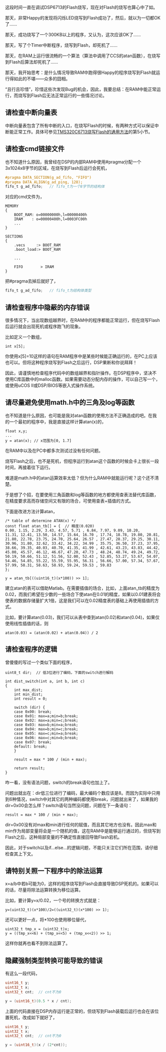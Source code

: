 <!---title:烧写Flash后的DSP程序运行不正常的情况分析-->
<!---keywords:DSP-->
<!---date:old-->

这段时间一直在调试DSP6713的Flash烧写，现在对Flash的烧写也算心中了如。

那天，非常Happy的发现将闪烁LED烧写到Flash成功了，然后，就以为一切都OK了……

那天，成功烧写了一个300KB以上的程序，又认为，这次应该OK了……

那天，写了个Timer中断程序，烧写到Flash，却死机了……

那天，在RAM上运行很流畅的一个算法（算法中调用了CCS的atan函数），在烧写到Flash后算法却死机了……

那天，我开始思考：是什么情况导致RAM中跑得很Happy的程序烧写到Flash就运行得如此的不堪——众多的囧相。

“且行且珍惜”，珍惜这些次发现Bug的机会，因此，我要总结：在RAM中能正常运行，而烧写到Flash后无法正常运行的一些情况讨论。

## 请检查中断向量表

中断向量表包含了所有中断的入口，在烧写Flash的时候，有两种方式可以保证中断能正常工作。具体可参见[TMS320C6713烧写Flash的通用方法]的第5小节。

## 请检查cmd链接文件

也不知道什么原因，我曾经在DSP的内部RAM中使用#pragma分配一个3x1024x8字节的区域，在烧写到Flash后运行会死机，


```c
#pragma DATA_SECTION(g_ad_fifo, "FIFO")
#pragma DATA_ALIGN(g_ad_ping, 128);
fifo_t g_ad_fifo;   // fifo_t为一个8字节的结构体
```

对应的cmd文件为，

```
MEMORY
{
    BOOT_RAM: o=00000000h,l=00000400h   
	IRAM    : o=00000400h,l=0003FC00h
	...
}

SECTIONS
{    
	.vecs     :> BOOT_RAM
	.boot_load:> BOOT_RAM

	...
	
	FIFO        > IRAM
}
```

把#pragma去掉后就好了，

```c
fifo_t g_ad_fifo;   // fifo_t为结构体类型
```



## 请检查程序中隐蔽的内存错误

很多情况下，当出现数组越界时，在RAM中的程序都能正常运行，但在烧写Flash后运行就会出现死机或程序跑飞的现象。

比如定义一个数组，

```
int x[5];
```

你使用x[5]=10这样的语句在RAM程序中是某些时候能正确运行的，在PC上应该也可以。但将这种程序烧写到Flash之后运行，DSP果断和你说拜拜！

因此，请谨慎地检查程序代码中的数组越界和指针操作。在DSP程序中，坚决不使用C库函数中的malloc函数。如果需要动态分配内存的操作，可以自己写一个，或使用uCOS II或DSP/BIOS等嵌入式操作系统。


## 请尽量避免使用math.h中的三角及log等函数

也不知道是什么原因，也可能是我对atan函数的使用方法不正确造成的吧。在我的一个最初的程序中，我是直接这样计算atan(x)的，

```
float x,y;
...
y = atan(x); // x范围为[0, 1.7]
```

在RAM中以及在PC中都多次测试过没有任何问题。

烧写Flash之后，也不是死机，但程序运行到atan这个函数的时候会卡上很长一段时间，再接着往下运行。

难道是math.h中的atan运算效率太低？但为什么RAM中就能运行呢？这个还不清楚。

于是想了个招，在要使用三角函数和log等函数的地方都使用查表法替代库函数，在精度要求高而存储空间又有限的场合，可使用查表+插值的方式。

下面是改进方法计算atan，

```
/* table of determine ATAN(x) */
const float atan_tb[] = {  // 精度(0.020)
0.00, 1.15, 2.29, 3.43, 4.57, 5.71 , 6.84, 7.97, 9.09, 10.20,
11.31, 12.41, 13.50, 14.57, 15.64, 16.70 , 17.74, 18.78, 19.80, 20.81,
21.80, 22.78, 23.75, 24.70, 25.64, 26.57 , 27.47, 28.37, 29.25, 30.11,
30.96, 31.80, 32.62, 33.42, 34.22, 34.99 , 35.75, 36.50, 37.23, 37.95,
38.66, 39.35, 40.03, 40.70, 41.35, 41.99 , 42.61, 43.23, 43.83, 44.42,
45.00, 45.57, 46.12, 46.67, 47.20, 47.73 , 48.24, 48.74, 49.24, 49.72,
50.19, 50.66, 51.12, 51.56, 52.00, 52.43 , 52.85, 53.27, 53.67, 54.07,
54.46, 54.85, 55.22, 55.59, 55.95, 56.31 , 56.66, 57.00, 57.34, 57.67,
57.99, 58.31, 58.63, 58.93, 59.24, 59.53 , 59.83 
};

y = atan_tb[((uint16_t)(x*100)) >> 1];
```

建立atan的表可以借助Matlab。在需要插值的场合，比如，上面atan_tb的精度为0.02，而我们希望在少数的一些场合下使atan在0.01的精度，如果以0.01建表将会使表的数据存储量扩大1倍，这是我们可以在0.02精度表的基础上再使用插值的方式。

比如，要计算atan(0.03)，我们可以从表中查到atan(0.02)和atan(0.04)，如果仅使用线性插值的话，则

```
atan(0.03) = (atan(0.02) + atan(0.04)) / 2
```

## 请检查程序的逻辑

曾傻傻的写过一个类似下面的程序，

```
uint8_t dir;  // 低3位进行了编码，下面的switch进行解码

int dist_switch(int a, int b, int c)
{
	int max_dist;
	int min_dist;
	int result = 0;
	
	switch (dir) {
	case 0x00: break;
	case 0x01: max=a;min=b;break;
	case 0x02: max=a;min=c;break;
	case 0x03: max=b;min=a;break;
	case 0x04: max=b;min=c;break;
	case 0x05: max=c;min=a;break;
	case 0x06: max=c;min=b;break;
	case 0x07: break;
	default: break;
	}

	result = max * 100 / (min + max);

	return result;
}
```

咋一看，没有语法问题，switch的break语句也加上了。

问题出就出在：dir低三位进行了编码，最大编码个数应该是8。而因为实际中只用到6种情况，switch中对其它的两种编码都使用break，问题就出来了，如果我的dir=0x00会怎么样？switch语句当然没问题，问题在下一条语句：

```
result = max * 100 / (min + max);
```

dir=0x00没有对max和min进行任何的赋值，而且其它地方也没有。因此max和min作为局部变量将会是一个随机的值，这在RAM中是能够运行通过的，但烧写到Flash之后，这种局部变量的不确定性直接回导致Flash宕机。

因此，对于switch以及if...else...的逻辑问题，不能只关注它们所在范围，请仔细检查其上下文。


## 请特别关照一下程序中的除法运算

x=a/b中若b可能为0，这样的程序烧写到Flash会直接导致DSP死机的。如果可以的话，尽量将除法运算转换为移位运算。

比如，要计算y=x/0.02，一个号的转换方式就是：

```
y=(uint32_t)(x*100)/2=((uint32_t)(x*100) >> 1);
```

还可以更好一点，将*100也使用移位替代，

```
uint32_t tmp_x = (uint32_t)x;
y = ((tmp_x<<6) + (tmp_x<<5) + (tmp_x<<2)) >> 1;
```

这样你就再也看不到除法运算了。

## 隐藏强制类型转换可能导致的错误

有这么一段代码，

```c
uint16_t y;
uint32_t x;
uint32_t cnt;  // cnt不为0

y = (uint16_t)(0.5 * x / cnt);
```

上面的代码直接在DSP内存运行是正常的，但烧写到Flash装载后运行也会在该位置死机，改成如下就好了，

```c
uint16_t y;
uint32_t x;
uint32_t cnt;  // cnt不为0

y = (uint16_t)(x / (2*cnt));
```

[TMS320C6713烧写Flash的通用方法]:../html/TMS320C6713烧写Flash的通用方法.html